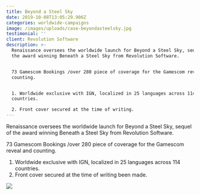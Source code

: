 ```yaml
---
title: Beyond a Steel Sky
date: 2019-10-08T13:05:29.906Z
categories: worldwide-campaigns
image: /images/uploads/case-beyondasteelsky.jpg
testimonial: ''
client: Revolution Software
description: >-
  Renaissance oversees the worldwide launch for Beyond a Steel Sky, sequel of
  the award winning Beneath a Steel Sky from Revolution Software. 


  73 Gamescom Bookings /over 280 piece of coverage for the Gamescom reveal and
  counting. 


  1. Worldwide exclusive with IGN, localized in 25 languages across 114
  countries. 

  2. Front cover secured at the time of writing.
---
```

Renaissance oversees the worldwide launch for Beyond a Steel Sky, sequel of the award winning Beneath a Steel Sky from Revolution Software. 

73 Gamescom Bookings /over 280 piece of coverage for the Gamescom reveal and counting. 

1. Worldwide exclusive with IGN, localized in 25 languages across 114 countries. 
2. Front cover secured at the time of writing been made.

![](/images/uploads/case-beyondasteelsky-img.jpg)
